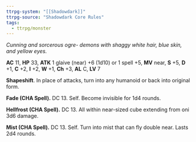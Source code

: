 ```yaml
---
ttrpg-system: "[[Shadowdark]]"
ttrpg-source: "Shadowdark Core Rules"
tags:
  - ttrpg/monster
---
```


_Cunning and sorcerous ogre- demons with shaggy white hair, blue skin, and yellow eyes._

**AC** 11, **HP** 33, **ATK** 1 glaive (near) +6 (1d10) or 1 spell +5, **MV** near, **S** +5, **D** +1, **C** +2, **I** +2, **W** +1, **Ch** +3, **AL** C, **LV** 7

**Shapeshift**. In place of attacks, turn into any humanoid or back into original form. 

**Fade (CHA Spell).** DC 13. Self. Become invisible for 1d4 rounds. 

**Hellfrost (CHA Spell).** DC 13. All within near-sized cube extending from oni 3d6 damage. 

**Mist (CHA Spell).** DC 13. Self. Turn into mist that can fly double near. Lasts 2d4 rounds.

